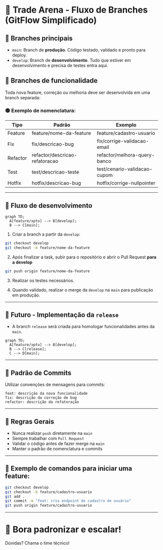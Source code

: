 # 🚀 Trade Arena - Fluxo de Branches (GitFlow Simplificado)

## 📌 Branches principais
- `main`: Branch de **produção**. Código testado, validado e pronto para deploy.
- `develop`: Branch de **desenvolvimento**. Tudo que estiver em desenvolvimento e precisa de testes entra aqui.

## 📌 Branches de funcionalidade
Toda nova feature, correção ou melhoria deve ser desenvolvida em uma branch separada:

### 🟢 Exemplo de nomenclatura:
| Tipo      | Padrão                         | Exemplo                           |
|----------|-----------------------------------|-----------------------------------|
| Feature  | feature/nome-da-feature           | feature/cadastro-usuario          |
| Fix      | fix/descricao-bug                 | fix/corrige-validacao-email       |
| Refactor | refactor/descricao-refatoracao    | refactor/melhora-query-banco      |
| Test     | test/descricao-teste              | test/cenario-validacao-cupom      |
| Hotfix   | hotfix/descricao-bug              | hotfix/corrige-nullpointer        |

---

## 📌 Fluxo de desenvolvimento
```mermaid
graph TD;
  A[feature/xpto] --> B[develop];
  B --> C[main];
```

1. Criar a branch a partir da `develop`:
```bash
git checkout develop
git checkout -b feature/nome-da-feature
```

2. Após finalizar a task, subir para o repositório e abrir o Pull Request **para a develop**
```bash
git push origin feature/nome-da-feature
```

3. Realizar os testes necessários.

4. Quando validado, realizar o merge da `develop` na `main` para publicação em produção.

---

## 📌 Futuro - Implementação da `release`
- A branch `release` será criada para homologar funcionalidades antes da `main`.
```mermaid
graph TD;
  A[feature/xpto] --> B[develop];
  B --> C[release];
  C --> D[main];
```

---

## 📌 Padrão de Commits
Utilizar convenções de mensagens para commits:
```
feat: descrição da nova funcionalidade
fix: descrição da correção de bug
refactor: descrição da refatoração
```

---

## 📌 Regras Gerais
- Nunca realizar `push` diretamente na `main`
- Sempre trabalhar com `Pull Request`
- Validar o código antes de fazer merge na `main`
- Manter o padrão de nomenclatura e commits

---

## 👾 Exemplo de comandos para iniciar uma feature:
```bash
git checkout develop
git checkout -b feature/cadastro-usuario
git add .
git commit -m "feat: cria endpoint de cadastro de usuário"
git push origin feature/cadastro-usuario
```

---

# 🚀 Bora padronizar e escalar! 
Dúvidas? Chama o time técnico!

